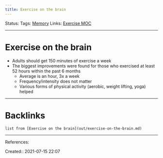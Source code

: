 ```yaml
---
title: Exercise on the brain
---
```

Status:
Tags: [Memory](out/memory.md)
Links: [Exercise MOC](out/exercise-moc.md)
___
# Exercise on the brain
- Adults should get 150 minutes of exercise a week
- The biggest improvements were found for those who exercised at least 52 hours within the past 6 months
	- Average is an hour, 3x a week
	- Frequency/intensity does not matter
	- Various forms of physical activity (aerobic, weight lifting, yoga) helped
___
# Backlinks
```dataview
list from [Exercise on the brain](out/exercise-on-the-brain.md)
```
___
References:

Created:: 2021-07-15 22:07
